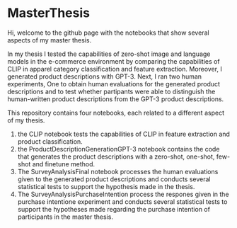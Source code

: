 # MasterThesis

Hi, welcome to the github page with the notebooks that show several aspects of my master thesis. 

In my thesis I tested the capabilities of zero-shot image and language models in the e-commerce environment by comparing the capabilities of CLIP in apparel category classification and feature extraction. Moreover, I generated product descriptions with GPT-3. Next, I ran two human experiments, One to obtain human evaluations for the generated product descriptions and to test whether partipants were able to distinguish the human-written product descriptions from the GPT-3 product descriptions. 

This repository contains four notebooks, each related to a different aspect of my thesis. 

1. the CLIP notebook tests the capabilities of CLIP in feature extraction and product classification. 
2. the ProductDescriptionGenerationGPT-3 notebook contains the code that generates the product descriptions with a zero-shot, one-shot, few-shot and finetune method. 
3. The SurveyAnalysisFinal notebook processes the human evaluations given to the generated product descriptions and conducts several statistical tests to support the hypothesis made in the thesis. 
4. The SurveyAnalysisPurchaseIntention process the respones given in the purchase intentione experiment and conducts several statistical tests to support the hypotheses made regarding the purchase intention of participants in the master thesis.  
